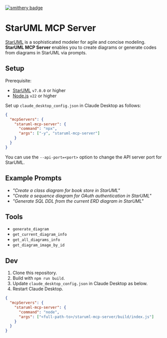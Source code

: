 [![smithery badge](https://smithery.ai/badge/@staruml/staruml-mcp-server)](https://smithery.ai/server/@staruml/staruml-mcp-server)

# StarUML MCP Server

[StarUML](https://staruml.io) is a sophisticated modeler for agile and concise modeling. **StarUML MCP Server** enables you to create diagrams or generate codes from diagrams in StarUML via prompts.

## Setup

Prerequisite:

- [StarUML](https://staruml.io/) `v7.0.0` or higher
- [Node.js](https://nodejs.org/) `v22` or higher

Set up `claude_desktop_config.json` in Claude Desktop as follows:

```json
{
  "mcpServers": {
    "staruml-mcp-server": {
      "command": "npx",
      "args": ["-y", "staruml-mcp-server"]
    }
  }
}
```

You can use the `--api-port=<port>` option to change the API server port for StarUML.

## Example Prompts

- _"Create a class diagram for book store in StarUML"_
- _"Create a sequence diagram for OAuth authentication in StarUML"_
- _"Generate SQL DDL from the current ERD diagram in StarUML"_

## Tools

- `generate_diagram`
- `get_current_diagram_info`
- `get_all_diagrams_info`
- `get_diagram_image_by_id`

## Dev

1. Clone this repository.
2. Build with `npm run build`.
3. Update `claude_desktop_config.json` in Claude Desktop as below.
4. Restart Claude Desktop.

```json
{
  "mcpServers": {
    "staruml-mcp-server": {
      "command": "node",
      "args": ["<full-path-to>/staruml-mcp-server/build/index.js"]
    }
  }
}
```
